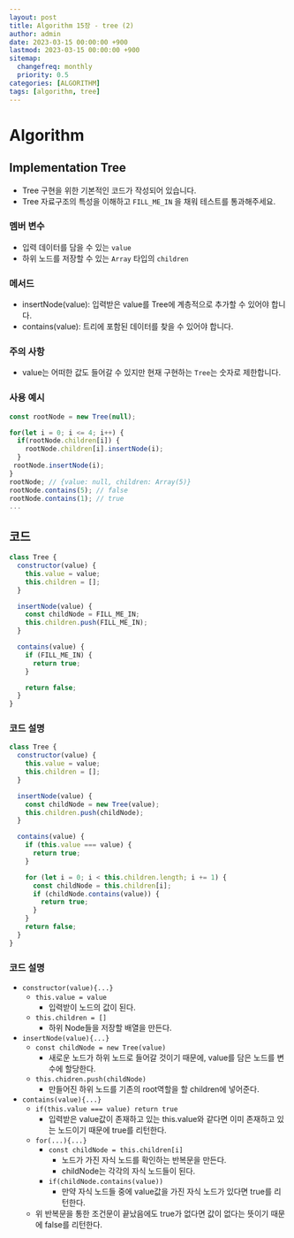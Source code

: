 ```yaml
---
layout: post
title: Algorithm 15장 - tree (2)
author: admin
date: 2023-03-15 00:00:00 +900
lastmod: 2023-03-15 00:00:00 +900
sitemap:
  changefreq: monthly
  priority: 0.5
categories: [ALGORITHM]
tags: [algorithm, tree]
---
```


# Algorithm

## Implementation Tree

- Tree 구현을 위한 기본적인 코드가 작성되어 있습니다.
- Tree 자료구조의 특성을 이해하고 `FILL_ME_IN` 을 채워 테스트를 통과해주세요.

### 멤버 변수

- 입력 데이터를 담을 수 있는 `value`
- 하위 노드를 저장할 수 있는 `Array` 타입의 `children`

### 메서드

- insertNode(value): 입력받은 value를 Tree에 계층적으로 추가할 수 있어야 합니다.
- contains(value): 트리에 포함된 데이터를 찾을 수 있어야 합니다.

### 주의 사항

- value는 어떠한 값도 들어갈 수 있지만 현재 구현하는 `Tree`는 숫자로 제한합니다.

### 사용 예시

```js
const rootNode = new Tree(null);

for(let i = 0; i <= 4; i++) {
  if(rootNode.children[i]) {
    rootNode.children[i].insertNode(i);
  }
 rootNode.insertNode(i);
}
rootNode; // {value: null, children: Array(5)}
rootNode.contains(5); // false
rootNode.contains(1); // true
...
```

## 코드

```js
class Tree {
  constructor(value) {
    this.value = value;
    this.children = [];
  }

  insertNode(value) {
    const childNode = FILL_ME_IN;
    this.children.push(FILL_ME_IN);
  }

  contains(value) {
    if (FILL_ME_IN) {
      return true;
    }

    return false;
  }
}
```

### 코드 설명

```js
class Tree {
  constructor(value) {
    this.value = value;
    this.children = [];
  }

  insertNode(value) {
    const childNode = new Tree(value);
    this.children.push(childNode);
  }

  contains(value) {
    if (this.value === value) {
      return true;
    }

    for (let i = 0; i < this.children.length; i += 1) {
      const childNode = this.children[i];
      if (childNode.contains(value)) {
        return true;
      }
    }
    return false;
  }
}
```

### 코드 설명

- `constructor(value){...}`
  - `this.value = value`
    - 입력받이 노드의 값이 된다.
  - `this.children = []`
    - 하위 Node들을 저장할 배열을 만든다.
- `insertNode(value){...}`
  - `const childNode = new Tree(value)`
    - 새로운 노드가 하위 노드로 들어갈 것이기 때문에, value를 담은 노드를 변수에 할당한다.
  - `this.chidren.push(childNode)`
    - 만들어진 하위 노드를 기존의 root역할을 할 children에 넣어준다.
- `contains(value){...}`
  - `if(this.value === value) return true`
    - 입력받은 value값이 존재하고 있는 this.value와 같다면 이미 존재하고 있는 노드이기 때문에 true를 리턴한다.
  - `for(...){...}`
    - `const childNode = this.children[i]`
      - 노드가 가진 자식 노드를 확인하는 반복문을 만든다.
      - childNode는 각각의 자식 노드들이 된다.
    - `if(childNode.contains(value))`
      - 만약 자식 노드들 중에 value값을 가진 자식 노드가 있다면 true를 리턴한다.
  - 위 반복문을 통한 조건문이 끝났음에도 true가 없다면 값이 없다는 뜻이기 때문에 false를 리턴한다.
